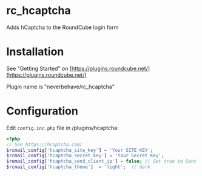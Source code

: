 # rc_hcaptcha

Adds hCaptcha to the RoundCube login form

# Installation

See "Getting Started" on [https://plugins.roundcube.net/](https://plugins.roundcube.net/)

Plugin name is "neverbehave/rc_hcaptcha"

# Configuration

Edit `config.inc.php` file in <Your-roundcube-install-basepath>/plugins/hcaptcha:

```php
<?php
// See https://hcaptcha.com/
$rcmail_config['hcaptcha_site_key'] = 'Your SITE KEY';
$rcmail_config['hcaptcha_secret_key'] = 'Your Secret Key';
$remail_config['hcaptcha_send_client_ip'] = false; // Set true to Sent Client IP to Hcaptcha
$rcmail_config['hcaptcha_theme']  = 'light';  // dark
```
